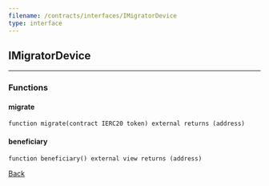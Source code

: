 ```yaml
---
filename: /contracts/interfaces/IMigratorDevice
type: interface
---
```


## IMigratorDevice

***

### Functions

#### migrate

```solidity
function migrate(contract IERC20 token) external returns (address)
```

#### beneficiary

```solidity
function beneficiary() external view returns (address)
```

[Back](/index)